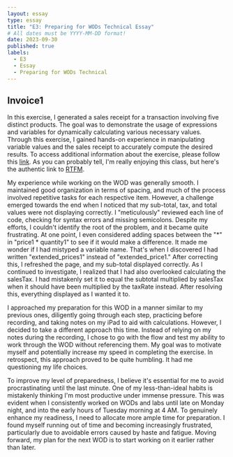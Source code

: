 ```yaml
---
layout: essay
type: essay
title: "E3: Preparing for WODs Technical Essay"
# All dates must be YYYY-MM-DD format!
date: 2023-09-30
published: true
labels:
  - E3
  - Essay
  - Preparing for WODs Technical
---
```


## Invoice1

In this exercise, I generated a sales receipt for a transaction involving five distinct products. The goal was to demonstrate the usage of expressions and variables for dynamically calculating various necessary values. Through this exercise, I gained hands-on experience in manipulating variable values and the sales receipt to accurately compute the desired results. To access additional information about the exercise, please follow this [link](https://www.youtube.com/watch?v=dQw4w9WgXcQ). As you can probably tell, I'm really enjoying this class, but here's the authentic link to [RTFM](https://dport96.github.io/ITM352/morea/060.expressions-operators/experience-invoice1.html).

My experience while working on the WOD was generally smooth. I maintained good organization in terms of spacing, and much of the process involved repetitive tasks for each respective item. However, a challenge emerged towards the end when I noticed that my sub-total, tax, and total values were not displaying correctly. I "meticulously" reviewed each line of code, checking for syntax errors and missing semicolons. Despite my efforts, I couldn't identify the root of the problem, and it became quite frustrating. At one point, I even considered adding spaces between the "*" in "price1 * quantity1" to see if it would make a difference. It made me wonder if I had mistyped a variable name. That's when I discovered I had written "extended_prices1" instead of "extended_price1." After correcting this, I refreshed the page, and my sub-total displayed correctly. As I continued to investigate, I realized that I had also overlooked calculating the salesTax. I had mistakenly set it to equal the subtotal multiplied by salesTax when it should have been multiplied by the taxRate instead. After resolving this, everything displayed as I wanted it to. 

I approached my preparation for this WOD in a manner similar to my previous ones, diligently going through each step, practicing before recording, and taking notes on my iPad to aid with calculations. However, I decided to take a different approach this time. Instead of relying on my notes during the recording, I chose to go with the flow and test my ability to work through the WOD without referencing them. My goal was to motivate myself and potentially increase my speed in completing the exercise. In retrospect, this approach proved to be quite humbling. It had me questioning my life choices.

To improve my level of preparedness, I believe it's essential for me to avoid procrastinating until the last minute. One of my less-than-ideal habits is mistakenly thinking I'm most productive under immense pressure. This was evident when I consistently worked on WODs and labs until late on Monday night, and into the early hours of Tuesday morning at 4 AM. To genuinely enhance my readiness, I need to allocate more ample time for preparation. I found myself running out of time and becoming increasingly frustrated, particularly due to avoidable errors caused by haste and fatigue. Moving forward, my plan for the next WOD is to start working on it earlier rather than later.

